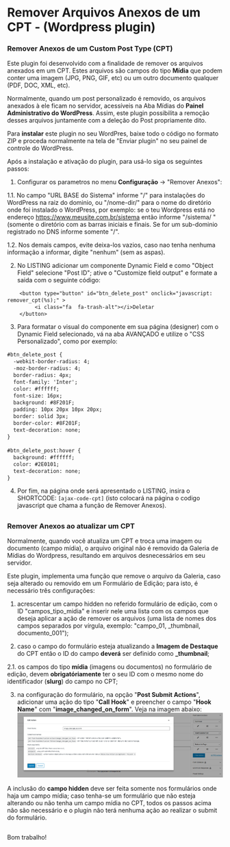 # Remover Arquivos Anexos de um CPT - (Wordpress plugin)

### Remover Anexos de um Custom Post Type (CPT)

Este plugin foi desenvolvido com a finalidade de remover os arquivos anexados em um CPT.  Estes arquivos são campos do tipo **Mídia** que podem conter uma imagem (JPG, PNG, GIF, etc) ou um outro documento qualquer (PDF, DOC, XML, etc).

Normalmente, quando um post personalizado é removido, os arquivos anexados à ele ficam no servidor, acessíveis na Aba Mídias do **Painel Administrativo do WordPress**.  Assim, este plugin possibilita a remoção desses arquivos juntamente com a deleção do Post propriamente dito.

Para **instalar** este plugin no seu WordPres, baixe todo o código no formato ZIP e proceda normalmente na tela de "Enviar plugin" no seu painel de controle do WordPress.

Após a instalação e ativação do plugin, para usá-lo siga os seguintes passos:

1. Configurar os parametros no menu **Configuração** -> "Remover Anexos":

1.1. No campo "URL BASE do Sistema" informe "/" para instalações do WordPress na raiz do dominio, ou "/nome-dir/" para o nome do diretório onde foi instalado o WordPress, por exemplo:  se o teu Wordpress está no endereço https://www.meusite.com.br/sistema então informe "/sistema/ " (somente o diretório com as barras iniciais e finais.  Se for um sub-dominio registrado no DNS informe somente "/".

1.2. Nos demais campos, evite deixa-los vazios, caso nao tenha nenhuma informação a informar, digite "nenhum" (sem as aspas).

2. No LISTING adicionar um componente Dynamic Field e como "Object Field" selecione "Post ID";  ative o "Customize field output" e formate a saida com o seguinte código:
```
	<button type="button" id="btn_delete_post" onclick="javascript: remover_cpt(%s);" >
	     <i class="fa  fa-trash-alt"></i>Deletar
	</button> 
```
3. Para formatar o visual do componente em sua página (designer) com o Dynamic Field selecionado, vá na aba AVANÇADO e utilize o "CSS Personalizado", como por exemplo:
```
#btn_delete_post {
  -webkit-border-radius: 4;
  -moz-border-radius: 4;
  border-radius: 4px;
  font-family: 'Inter';
  color: #ffffff;
  font-size: 16px;
  background: #8F201F;
  padding: 10px 20px 10px 20px;
  border: solid 3px;
  border-color: #8F201F;
  text-decoration: none;
}

#btn_delete_post:hover {
  background: #ffffff;
  color: #2E0101;
  text-decoration: none;
}
``` 
4. Por fim, na página onde será apresentado o LISTING, insira o SHORTCODE:   ```[ajax-code-cpt]```  (isto colocará na página o codigo javascript que chama a função de Remover Anexos).

##
### Remover Anexos ao atualizar um CPT

Normalmente, quando você atualiza um CPT e troca uma imagem ou documento (campo mídia), o arquivo original não é removido da Galeria de Mídias do Wordpress, resultando em arquivos desnecessários em seu servidor.

Este plugin, implementa uma função que remove o arquivo da Galeria, caso seja alterado ou removido em um Formulário de Edição; para isto, é necessário três configurações:

1) acrescentar um campo hidden no referido formulário de edição, com o ID "campos_tipo_midia" e inserir nele uma lista com os campos que deseja aplicar a ação de remover os arquivos (uma lista de nomes dos campos separados por vírgula, exemplo: "campo_01, _thumbnail, documento_001");

2) caso o campo do formulário esteja atualizando a **Imagem de Destaque** do CPT então o ID do campo **deverá** ser definido como **_thumbnail**;

2.1. os campos do tipo **mídia** (imagens ou documentos) no formulário de edição, devem **obrigatóriamente** ter o seu ID com o mesmo nome do identificador (**slurg**) do campo no CPT;

3) na configuração do formulário, na opção "**Post Submit Actions**", adicionar uma ação do tipo "**Call Hook**" e preencher o campo "**Hook Name**" com "**image_changed_on_form**". Veja na imagem abaixo:
![Ilustração da configuração do Hook](https://github.com/smjesus/smjesus/blob/main/tela_config_plugin_01.png)


A inclusão do **campo hidden** deve ser feita somente nos formulários onde haja um campo mídia; caso tenha-se um formulário que não esteja alterando ou não tenha um campo mídia no CPT, todos os passos acima não são necessário e o plugin não terá nenhuma ação ao realizar o submit do formulário.


##

Bom trabalho!
